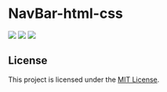 # NavBar-html-css

<image src="GitHub_Images/1.png"/>
<image src="GitHub_Images/2.png"/>
<image src="GitHub_Images/3.png"/>

<h2>License</h2>
<p>This project is licensed under the <a href="LICENSE">MIT License</a>.</p>
